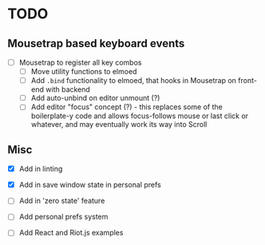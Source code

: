 # TODO

## Mousetrap based keyboard events
- [ ] Mousetrap to register all key combos
    - [ ] Move utility functions to elmoed
    - [ ] Add `.bind` functionality to elmoed, that hooks in Mousetrap on
        front-end with backend
    - [ ] Add auto-unbind on editor unmount (?)
    - [ ] Add editor "focus" concept (?) - this replaces some of the
        boilerplate-y code and allows focus-follows mouse or last click or
        whatever, and may eventually work its way into Scroll

## Misc

- [X] Add in linting

- [X] Add in save window state in personal prefs

- [ ] Add in 'zero state' feature

- [ ] Add personal prefs system

- [ ] Add React and Riot.js examples
